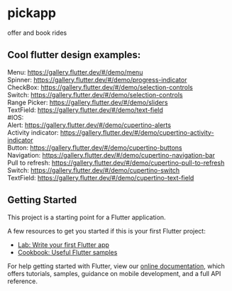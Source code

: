 # pickapp

offer and book rides


## Cool flutter design examples:<br>
  Menu: https://gallery.flutter.dev/#/demo/menu <br>
  Spinner: https://gallery.flutter.dev/#/demo/progress-indicator <br>
  CheckBox: https://gallery.flutter.dev/#/demo/selection-controls <br>
  Switch: https://gallery.flutter.dev/#/demo/selection-controls<br>
  Range Picker: https://gallery.flutter.dev/#/demo/sliders<br>
  TextField: https://gallery.flutter.dev/#/demo/text-field<br>
  #IOS:<br>
  Alert: https://gallery.flutter.dev/#/demo/cupertino-alerts<br>
  Activity indicator: https://gallery.flutter.dev/#/demo/cupertino-activity-indicator<br>
  Button: https://gallery.flutter.dev/#/demo/cupertino-buttons<br>
  Navigation: https://gallery.flutter.dev/#/demo/cupertino-navigation-bar<br>
  Pull to refresh: https://gallery.flutter.dev/#/demo/cupertino-pull-to-refresh<br>
  Switch: https://gallery.flutter.dev/#/demo/cupertino-switch<br>
  TextField: https://gallery.flutter.dev/#/demo/cupertino-text-field<br>
  
## Getting Started

This project is a starting point for a Flutter application.

A few resources to get you started if this is your first Flutter project:

- [Lab: Write your first Flutter app](https://flutter.dev/docs/get-started/codelab)
- [Cookbook: Useful Flutter samples](https://flutter.dev/docs/cookbook)

For help getting started with Flutter, view our
[online documentation](https://flutter.dev/docs), which offers tutorials,
samples, guidance on mobile development, and a full API reference.
